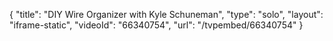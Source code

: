 {
    "title": "DIY Wire Organizer with Kyle Schuneman",
    "type": "solo",
    "layout": "iframe-static",
    "videoId": "66340754",
    "url": "\/tvpembed\/66340754"
}
